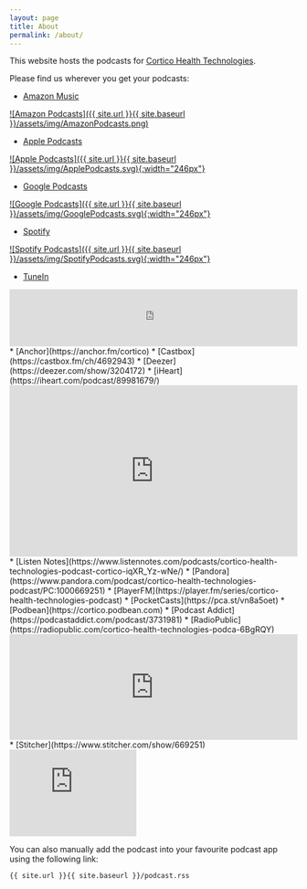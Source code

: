 ```yaml
---
layout: page
title: About
permalink: /about/
---
```


This website hosts the podcasts for [Cortico Health Technologies](https://cortico.health).

Please find us wherever you get your podcasts:

* [Amazon Music](https://music.amazon.com/podcasts/a78dffa2-bfe4-4dc2-9e81-e16b6c8a00e6)

[![Amazon Podcasts]({{ site.url }}{{ site.baseurl }}/assets/img/AmazonPodcasts.png)](https://music.amazon.com/podcasts/a78dffa2-bfe4-4dc2-9e81-e16b6c8a00e6)
* [Apple Podcasts](https://podcasts.apple.com/podcast/cortico-health-technologies-podcast/id1598415656)

[![Apple Podcasts]({{ site.url }}{{ site.baseurl }}/assets/img/ApplePodcasts.svg){:width="246px"}](https://podcasts.apple.com/podcast/cortico-health-technologies-podcast/id1598415656)
* [Google Podcasts](https://podcasts.google.com/feed/aHR0cHM6Ly9jb3J0aWNvLWhlYWx0aC5naXRodWIuaW8vY29ydGljby1wb2RjYXN0L3BvZGNhc3QucnNz)

[![Google Podcasts]({{ site.url }}{{ site.baseurl }}/assets/img/GooglePodcasts.svg){:width="246px"}](https://podcasts.google.com/feed/aHR0cHM6Ly9jb3J0aWNvLWhlYWx0aC5naXRodWIuaW8vY29ydGljby1wb2RjYXN0L3BvZGNhc3QucnNz)
* [Spotify](https://open.spotify.com/show/5U007qsCkUF3ZXmdmi15m9)

[![Spotify Podcasts]({{ site.url }}{{ site.baseurl }}/assets/img/SpotifyPodcasts.svg){:width="246px"}](https://open.spotify.com/show/5U007qsCkUF3ZXmdmi15m9)
* [TuneIn](https://tunein.com/podcasts/p1588962/)
<iframe src="https://tunein.com/embed/player/p1588962/" style="width:100%; height:100px;" scrolling="no" frameborder="no"></iframe>
* [Anchor](https://anchor.fm/cortico)
* [Castbox](https://castbox.fm/ch/4692943)
* [Deezer](https://deezer.com/show/3204172)
* [iHeart](https://iheart.com/podcast/89981679/)
<iframe allow="autoplay" width="100%" height="300" src="https://www.iheart.com/podcast/269-cortico-health-technologie-89981679/?embed=true" frameborder="0"></iframe>
* [Listen Notes](https://www.listennotes.com/podcasts/cortico-health-technologies-podcast-cortico-iqXR_Yz-wNe/)
* [Pandora](https://www.pandora.com/podcast/cortico-health-technologies-podcast/PC:1000669251)
* [PlayerFM](https://player.fm/series/cortico-health-technologies-podcast)
* [PocketCasts](https://pca.st/vn8a5oet)
* [Podbean](https://cortico.podbean.com)
* [Podcast Addict](https://podcastaddict.com/podcast/3731981)
* [RadioPublic](https://radiopublic.com/cortico-health-technologies-podca-6BgRQY)
<iframe sandbox="allow-same-origin allow-scripts allow-top-navigation allow-popups allow-forms" scrolling="no" width="100%" height="185" frameborder="0" src="https://embed.radiopublic.com/e?if=cortico-health-technologies-podca-6BgRQY"></iframe>
* [Stitcher](https://www.stitcher.com/show/669251)
<iframe style="border: solid 1px #dedede;"  src="https://app.stitcher.com/splayer/f/669251" width="220" height="150" frameborder="0" scrolling="no"></iframe>

You can also manually add the podcast into your favourite podcast app using the following link:

`{{ site.url }}{{ site.baseurl }}/podcast.rss`

